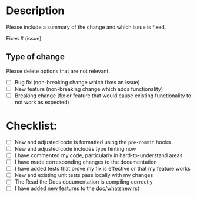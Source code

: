 # Description

Please include a summary of the change and which issue is fixed.

Fixes # (issue)

## Type of change

Please delete options that are not relevant.

- [ ] Bug fix (non-breaking change which fixes an issue)
- [ ] New feature (non-breaking change which adds functionality)
- [ ] Breaking change (fix or feature that would cause existing functionality to not work as expected)

# Checklist:

- [ ] New and adjusted code is formatted using the `pre-commit` hooks
- [ ] New and adjusted code includes type hinting now
- [ ] I have commented my code, particularly in hard-to-understand areas
- [ ] I have made corresponding changes to the documentation
- [ ] I have added tests that prove my fix is effective or that my feature works
- [ ] New and existing unit tests pass locally with my changes
- [ ] The Read the Docs documentation is compiling correctly
- [ ] I have added new features to the [doc/whatsnew.rst](https://github.com/openego/eDisGo/blob/dev/doc/whatsnew.rst)

